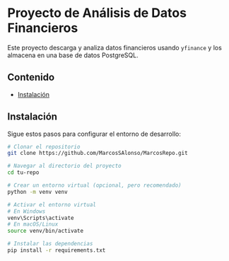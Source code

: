 # Proyecto de Análisis de Datos Financieros

Este proyecto descarga y analiza datos financieros usando `yfinance` y los almacena en una base de datos PostgreSQL.

## Contenido

- [Instalación](#instalación)

## Instalación

Sigue estos pasos para configurar el entorno de desarrollo:

```bash
# Clonar el repositorio
git clone https://github.com/MarcosSAlonso/MarcosRepo.git

# Navegar al directorio del proyecto
cd tu-repo

# Crear un entorno virtual (opcional, pero recomendado)
python -m venv venv

# Activar el entorno virtual
# En Windows
venv\Scripts\activate
# En macOS/Linux
source venv/bin/activate

# Instalar las dependencias
pip install -r requirements.txt
